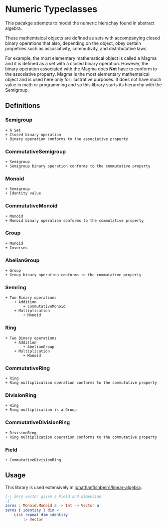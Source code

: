 # Numeric Typeclasses

This pacakge attempts to model the numeric hierachay found in abstract algebra.  

These mathemtaical objects are defined as sets with accompanying closed binary operations that also, depending on the object, obey certain propetries such as assosiativity, commutivity, and distributative laws.

For example, the most elementary mathematical object is called a Magma and it is defined as a set with a closed binary operation.  However, the binary operation associated with the Magma does **Not** have to conform to the assosiative property.  Magma is the most elementary mathemtaical object and is used here only for illustrative purposes.  It does not have much value in math or programming and so this library starts its hierarchy with the Semigroup.

## Definitions

### Semigroup

    + A Set  
    + Closed binary operation  
    + Binary operation conforms to the associative property  

### CommutativeSemigroup

    + Semigroup
    + Semigroup binary operation conforms to the commutative property

### Monoid

    + Semigroup
    + Identity value

### CommutativeMonoid

    + Monoid
    + Monoid binary operation conforms to the commutative property

### Group

    + Monoid
    + Inverses

### AbelianGroup

    + Group
    + Group binary operation conforms to the commutative property

### Semring

    + Two Binary operations
        + Addition
            + CommutativeMonoid
        + Multiplication
            + Monoid

### Ring

    + Two Binary operations
        + Addition
            + AbelianGroup
        + Multiplication
            + Monoid

### CommutativeRing

    + Ring
    + Ring multiplication operation conforms to the commutative property

### DivisionRing

    + Ring
    + Ring multiplication is a Group

### CommutativeDivisionRing

    + DivisionRing
    + Ring multiplication operation conforms to the commutative property

### Field

    + CommutativeDivisionRing

## Usage

This library is used extensively in [jonathanfishbein1/linear-algebra](https://package.elm-lang.org/packages/jonathanfishbein1/linear-algebra/latest/).


```elm
{-| Zero vector given a Field and dimension
-}
zeros : Monoid.Monoid a -> Int -> Vector a
zeros { identity } dim =
    List.repeat dim identity
        |> Vector
```
